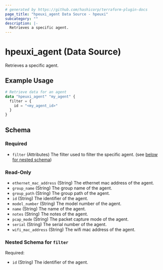 ```yaml
---
# generated by https://github.com/hashicorp/terraform-plugin-docs
page_title: "hpeuxi_agent Data Source - hpeuxi"
subcategory: ""
description: |-
  Retrieves a specific agent.
---
```


# hpeuxi_agent (Data Source)

Retrieves a specific agent.

## Example Usage

```terraform
# Retrieve data for an agent
data "hpeuxi_agent" "my_agent" {
  filter = {
    id = "<my_agent_id>"
  }
}
```

<!-- schema generated by tfplugindocs -->
## Schema

### Required

- `filter` (Attributes) The filter used to filter the specific agent. (see [below for nested schema](#nestedatt--filter))

### Read-Only

- `ethernet_mac_address` (String) The ethernet mac address of the agent.
- `group_name` (String) The group name of the agent.
- `group_path` (String) The group path of the agent.
- `id` (String) The identifier of the agent.
- `model_number` (String) The model number of the agent.
- `name` (String) The name of the agent.
- `notes` (String) The notes of the agent.
- `pcap_mode` (String) The packet capture mode of the agent.
- `serial` (String) The serial number of the agent.
- `wifi_mac_address` (String) The wifi mac address of the agent.

<a id="nestedatt--filter"></a>
### Nested Schema for `filter`

Required:

- `id` (String) The identifier of the agent.
